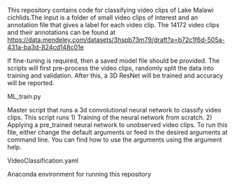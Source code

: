 This repository contains code for classifying video clips of Lake Malawi cichlids.The input is a folder of small video clips of interest and an annotation file that gives a label for each video clip. The 14172 video clips and their annotations can be found at https://data.mendeley.com/datasets/3hspb73m79/draft?a=b72c1f6d-505a-431a-ba3d-824cd148c01e


If fine-tuning is required, then a saved model file should be provided.
The scripts will first pre-process the video clips, randomly split the data into training and validation. After this, a 3D ResNet will be trained and accuracy will be reported.

ML_train.py

Master script that runs a 3d convolutional neural network to classify video clips. This script runs 1) Training of the neural network from scratch. 2) Applying a pre_trained neural network to unobserved video clips. 
To run this file, either change the default arguments or feed in the desired arguments at command line. You can find how to use the arguments using the argument help. 


VideoClassification.yaml

Anaconda environment for running this repository

